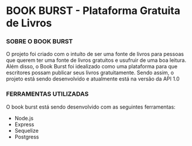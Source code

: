 # BOOK BURST - Plataforma Gratuita de Livros

### SOBRE O BOOK BURST
O projeto foi criado com o intuíto de ser uma fonte de livros para pessoas que querem ter uma fonte
de livros gratuitos e usufruir de uma boa leitura. Além disso, o Book Burst foi idealizado como uma
plataforma para que escritores possam publicar seus livros gratuitamente. Sendo assim, o projeto está
sendo desenvolvido e atualmente está na versão da API 1.0

### FERRAMENTAS UTILIZADAS
O book burst está sendo desenvolvido com as seguintes ferramentas:

- Node.js
- Express
- Sequelize
- Postgress